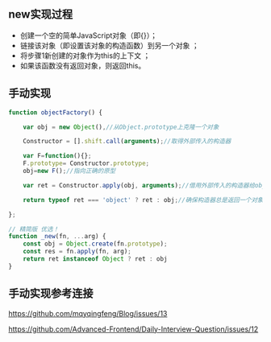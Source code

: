 ## new实现过程

- 创建一个空的简单JavaScript对象（即{}）；
- 链接该对象（即设置该对象的构造函数）到另一个对象 ；
- 将步骤1新创建的对象作为this的上下文 ；
- 如果该函数没有返回对象，则返回this。

## 手动实现

```javascript
function objectFactory() {

    var obj = new Object(),//从Object.prototype上克隆一个对象

    Constructor = [].shift.call(arguments);//取得外部传入的构造器

    var F=function(){};
    F.prototype= Constructor.prototype;
    obj=new F();//指向正确的原型

    var ret = Constructor.apply(obj, arguments);//借用外部传入的构造器给obj设置属性

    return typeof ret === 'object' ? ret : obj;//确保构造器总是返回一个对象

};

// 精简版 优选！
function _new(fn, ...arg) {
    const obj = Object.create(fn.prototype);
    const res = fn.apply(fn, arg);
    return ret instanceof Object ? ret : obj
}
```

## 手动实现参考连接

https://github.com/mqyqingfeng/Blog/issues/13

https://github.com/Advanced-Frontend/Daily-Interview-Question/issues/12